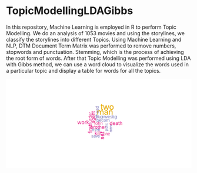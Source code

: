 # TopicModellingLDAGibbs

In this repository, Machine Learning is employed in R to perform Topic Modelling. We do an analysis of 1053 movies and using the storylines, we classify the storylines into different Topics. Using Machine Learning and NLP, DTM Document Term Matrix was performed to remove numbers, stopwords and punctuation. Stemming, which is the process of achieving the root form of words. After that Topic Modelling was performed using LDA with Gibbs method, we can use a word cloud to visualize the words used in a particular topic and display a table for words for all the topics.

![wordcloud](RplotTopic4WordCloud.png)
